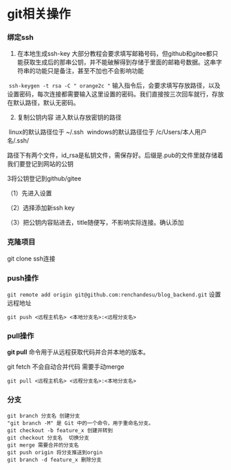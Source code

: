 # git相关操作

### 绑定ssh

1. 在本地生成ssh-key
           大部分教程会要求填写邮箱号码，但github和gitee都只能获取生成后的那串公钥，并不能破解得到存储于里面的邮箱号数据。这串字符串的功能只是备注，甚至不加也不会影响功能

​		`ssh-keygen -t rsa -C " orange2c "`
​        输入指令后，会要求填写存放路径，以及设置密码，每次连接都需要输入这里设置的密码。我们直接按三次回车就行，存放在默认路径，默认无密码。

2. 复制公钥内容
   进入默认存放密钥的路径

​		linux的默认路径位于 ~/.ssh
​		windows的默认路径位于 /c/Users/本人用户名/.ssh/

​		路径下有两个文件，id_rsa是私钥文件，需保存好。后缀是.pub的文件里就存储着我们要登记到网站的公钥

3将公钥登记到github/gitee

（1）先进入设置  

（2）选择添加新ssh key

（3）把公钥内容贴进去，title随便写，不影响实际连接。确认添加



### 克隆项目

git clone ssh连接

### push操作

`git remote add origin git@github.com:renchandesu/blog_backend.git` 设置远程地址

`git push <远程主机名> <本地分支名>:<远程分支名>`

### pull操作

**git pull** 命令用于从远程获取代码并合并本地的版本。

git fetch 不会自动合并代码  需要手动merge

`git pull <远程主机名> <远程分支名>:<本地分支名>`

### 分支

```
git branch 分支名 创建分支
"git branch -M" 是 Git 中的一个命令，用于重命名分支。
git checkout -b feature_x 创建并转到
git checkout 分支名  切换分支
git merge 需要合并的分支名 
git push origin 将分支推送到orgin
git branch -d feature_x 删除分支
```


